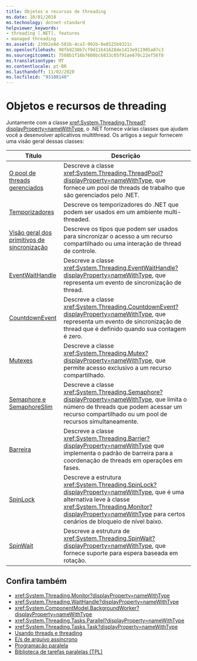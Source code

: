 ```yaml
---
title: Objetos e recursos de threading
ms.date: 10/01/2018
ms.technology: dotnet-standard
helpviewer_keywords:
- threading [.NET], features
- managed threading
ms.assetid: 239b2e8d-581b-4ca3-992b-0e8525b9321c
ms.openlocfilehash: 98fb9238b7cf9d11641628de1413e911985a87c3
ms.sourcegitcommit: 7588b1f16b7608bc6833c05f91ae670c22ef56f8
ms.translationtype: MT
ms.contentlocale: pt-BR
ms.lasthandoff: 11/02/2020
ms.locfileid: "93188140"
---
```

# <a name="threading-objects-and-features"></a>Objetos e recursos de threading

Juntamente com a classe <xref:System.Threading.Thread?displayProperty=nameWithType>, o .NET fornece várias classes que ajudam você a desenvolver aplicativos multithread. Os artigos a seguir fornecem uma visão geral dessas classes:

|Título|Descrição|  
|-----------|-----------------|  
|[O pool de threads gerenciados](the-managed-thread-pool.md)|Descreve a classe <xref:System.Threading.ThreadPool?displayProperty=nameWithType>, que fornece um pool de threads de trabalho que são gerenciados pelo .NET.|  
|[Temporizadores](timers.md)|Descreve os temporizadores do .NET que podem ser usados em um ambiente multi-threaded.|
|[Visão geral dos primitivos de sincronização](overview-of-synchronization-primitives.md)|Descreve os tipos que podem ser usados para sincronizar o acesso a um recurso compartilhado ou uma interação de thread de controle.|
|[EventWaitHandle](eventwaithandle.md)|Descreve a classe <xref:System.Threading.EventWaitHandle?displayProperty=nameWithType>, que representa um evento de sincronização de thread.|
|[CountdownEvent](countdownevent.md)|Descreve a classe <xref:System.Threading.CountdownEvent?displayProperty=nameWithType>, que representa um evento de sincronização de thread que é definido quando sua contagem é zero.|
|[Mutexes](mutexes.md)|Descreve a classe <xref:System.Threading.Mutex?displayProperty=nameWithType>, que permite acesso exclusivo a um recurso compartilhado.|
|[Semaphore e SemaphoreSlim](semaphore-and-semaphoreslim.md)|Descreve a classe <xref:System.Threading.Semaphore?displayProperty=nameWithType>, que limita o número de threads que podem acessar um recurso compartilhado ou um pool de recursos simultaneamente.|
|[Barreira](barrier.md)|Descreve a classe <xref:System.Threading.Barrier?displayProperty=nameWithType> que implementa o padrão de barreira para a coordenação de threads em operações em fases.|
|[SpinLock](spinlock.md)|Descreve a estrutura <xref:System.Threading.SpinLock?displayProperty=nameWithType>, que é uma alternativa leve à classe <xref:System.Threading.Monitor?displayProperty=nameWithType> para certos cenários de bloqueio de nível baixo.|
|[SpinWait](spinwait.md)|Descreve a estrutura de <xref:System.Threading.SpinWait?displayProperty=nameWithType>, que fornece suporte para espera baseada em rotação.|

## <a name="see-also"></a>Confira também

- <xref:System.Threading.Monitor?displayProperty=nameWithType>
- <xref:System.Threading.WaitHandle?displayProperty=nameWithType>
- <xref:System.ComponentModel.BackgroundWorker?displayProperty=nameWithType>
- <xref:System.Threading.Tasks.Parallel?displayProperty=nameWithType>
- <xref:System.Threading.Tasks.Task?displayProperty=nameWithType>
- [Usando threads e threading](using-threads-and-threading.md)
- [E/s de arquivo assíncrono](../io/asynchronous-file-i-o.md)
- [Programação paralela](../parallel-programming/index.md)
- [Biblioteca de tarefas paralelas (TPL)](../parallel-programming/task-parallel-library-tpl.md)
